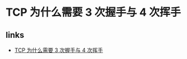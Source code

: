 # TCP 为什么需要 3 次握手与 4 次挥手

## links

- [TCP 为什么需要 3 次握手与 4 次挥手](https://blog.csdn.net/xifeijian/article/details/12777187)
